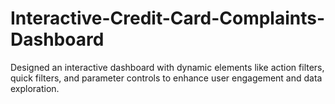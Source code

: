 # Interactive-Credit-Card-Complaints-Dashboard
Designed an interactive dashboard with dynamic elements like action filters, quick filters, and parameter controls to enhance user engagement and data exploration.
